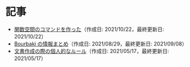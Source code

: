 # 記事

* [関数空間のコマンドを作った](articles/funcspace-cmd.md)（作成日: 2021/10/22，最終更新日: 2021/10/22）
* [Bourbaki の情報まとめ](articles/bourbaki.md)（作成日: 2021/08/29，最終更新日: 2021/09/08）
* [文書作成の際の個人的なルール](articles/doc-rules.md)（作成日: 2021/05/17，最終更新日: 2021/05/17）
